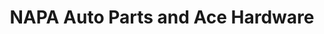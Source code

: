 ---
title: "NAPA Auto Parts and Ace Hardware"
url: /pickford/napa-auto-parts-and-ace-hardware/
shop: doityourself
---
